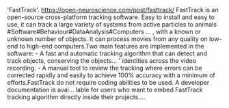 'FastTrack'. https://open-neuroscience.com/post/fasttrack/
FastTrack is an open-source cross-platform tracking software. Easy to install and easy to use, it can track a large variety of systems from active particles to animals #Software#Behaviour#DataAnalysis#Computers ...
, with a known or unknown number of objects. It can process movies from any quality on low-end to high-end computers.Two main features are implemented in the software:    - A fast and automatic tracking algorithm that can detect and track objects, conserving the objects...
' identities across the video recording.    - A manual tool to review the tracking where errors can be corrected rapidly and easily to achieve 100% accuracy with a minimum of efforts.FastTrack do not require coding abilities to be used. A developer documentation is avai...
lable for users who want to embed FastTrack tracking algorithm directly inside their projects....
